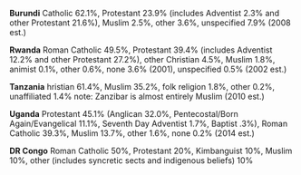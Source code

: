 **Burundi**
Catholic 62.1%, Protestant 23.9% (includes Adventist 2.3% and other Protestant 21.6%), Muslim 
2.5%, other 3.6%, unspecified 7.9% (2008 est.)

**Rwanda**
Roman Catholic 49.5%, Protestant 39.4% (includes Adventist 12.2% and other Protestant 27.2%), other Christian 4.5%, Muslim 1.8%, animist 0.1%, other 0.6%, none 3.6% (2001), unspecified 0.5% (2002 est.)

**Tanzania**
hristian 61.4%, Muslim 35.2%, folk religion 1.8%, other 0.2%, unaffiliated 1.4%
note: Zanzibar is almost entirely Muslim (2010 est.)

**Uganda**
Protestant 45.1% (Anglican 32.0%, Pentecostal/Born Again/Evangelical 11.1%, Seventh Day Adventist 1.7%, Baptist .3%), Roman Catholic 39.3%, Muslim 13.7%, other 1.6%, none 0.2% (2014 est.)

**DR Congo**
Roman Catholic 50%, Protestant 20%, Kimbanguist 10%, Muslim 10%, other (includes syncretic sects and indigenous beliefs) 10%
